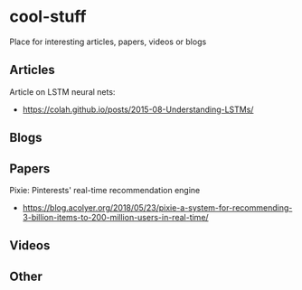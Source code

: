 # cool-stuff
Place for interesting articles, papers, videos or blogs

## Articles

Article on LSTM neural nets:
* https://colah.github.io/posts/2015-08-Understanding-LSTMs/

## Blogs


## Papers

Pixie: Pinterests' real-time recommendation engine
* https://blog.acolyer.org/2018/05/23/pixie-a-system-for-recommending-3-billion-items-to-200-million-users-in-real-time/

## Videos


## Other
